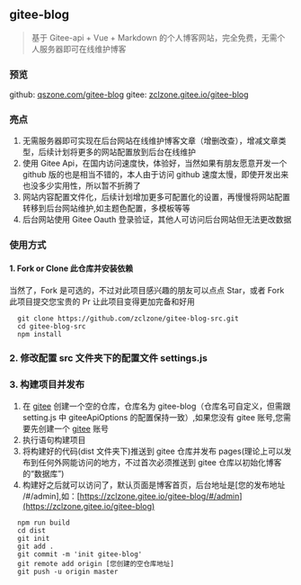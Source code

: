 ## gitee-blog

> 基于 Gitee-api + Vue + Markdown 的个人博客网站，完全免费，无需个人服务器即可在线维护博客

### 预览

github: [qszone.com/gitee-blog](https://qszone.com/gitee-blog)
gitee: [zclzone.gitee.io/gitee-blog](https://zclzone.gitee.io/gitee-blog)

### 亮点

1. 无需服务器即可实现在后台网站在线维护博客文章（增删改查），增减文章类型，后续计划将更多的网站配置放到后台在线维护
2. 使用 Gitee Api，在国内访问速度快，体验好，当然如果有朋友愿意开发一个 github 版的也是相当不错的，本人由于访问 github 速度太慢，即使开发出来也没多少实用性，所以暂不折腾了
3. 网站内容配置文件化，后续计划增加更多可配置化的设置，再慢慢将网站配置转移到后台网站维护,如主题色配置，多模板等等
4. 后台网站使用 Gitee Oauth 登录验证，其他人可访问后台网站但无法更改数据

### 使用方式

#### 1. Fork or Clone 此仓库并安装依赖

当然了，Fork 是可选的，不过对此项目感兴趣的朋友可以点点 Star，或者 Fork 此项目提交您宝贵的 Pr 让此项目变得更加完备和好用

```
  git clone https://github.com/zclzone/gitee-blog-src.git
  cd gitee-blog-src
  npm install
```

### 2. 修改配置 src 文件夹下的配置文件 settings.js

### 3. 构建项目并发布

1. 在 [gitee](https://gitee.com/) 创建一个空的仓库，仓库名为 gitee-blog（仓库名可自定义，但需跟 setting.js 中 giteeApiOptions 的配置保持一致）,如果您没有 gitee 账号,您需要先创建一个 [gitee](https://gitee.com/) 账号
2. 执行语句构建项目
3. 将构建好的代码(dist 文件夹下)推送到 gitee 仓库并发布 pages(理论上可以发布到任何外网能访问的地方，不过首次必须推送到 gitee 仓库以初始化博客的“数据库”)
4. 构建好之后就可以访问了，默认页面是博客首页，后台地址是[您的发布地址 /#/admin],如：[https://zclzone.gitee.io/gitee-blog/#/admin](https://zclzone.gitee.io/gitee-blog)

```
  npm run build
  cd dist
  git init
  git add .
  git commit -m 'init gitee-blog'
  git remote add origin [您创建的空仓库地址]
  git push -u origin master
```
